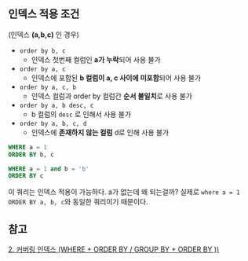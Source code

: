 ## 인덱스 적용 조건
(인덱스 **(a,b,c)** 인 경우)

- `order by b, c`
    - 인덱스 첫번째 컬럼인 **a가 누락**되어 사용 불가
- `order by a, c`
    - 인덱스에 포함된 **b 컬럼이 a, c 사이에 미포함**되어 사용 불가
- `order by a, c, b`
    - 인덱스 컬럼과 order by 컬럼간 **순서 불일치**로 사용 불가
- `order by a, b desc, c`
    - b 컬럼의 `desc` 로 인해서 사용 불가
- `order by a, b, c, d`
    - 인덱스에 **존재하지 않는 컬럼** d로 인해 사용 불가

```sql
WHERE a = 1 
ORDER BY b, c

WHERE a = 1 and b = 'b'
ORDER BY c
```
이 쿼리는 인덱스 적용이 가능하다. a가 없는데 왜 되는걸까?
실제로 `where a = 1 ORDER BY a, b, c`와 동일한 쿼리이기 때문이다.

## 참고
[2. 커버링 인덱스 (WHERE + ORDER BY / GROUP BY + ORDER BY ))](https://jojoldu.tistory.com/481)

